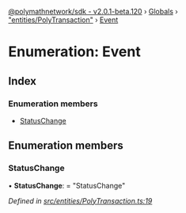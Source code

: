 [@polymathnetwork/sdk - v2.0.1-beta.120](../README.md) › [Globals](../globals.md) › ["entities/PolyTransaction"](../modules/_entities_polytransaction_.md) › [Event](_entities_polytransaction_.event.md)

# Enumeration: Event

## Index

### Enumeration members

- [StatusChange](_entities_polytransaction_.event.md#statuschange)

## Enumeration members

### StatusChange

• **StatusChange**: = "StatusChange"

_Defined in [src/entities/PolyTransaction.ts:19](https://github.com/PolymathNetwork/polymath-sdk/blob/1da5bc5/src/entities/PolyTransaction.ts#L19)_
